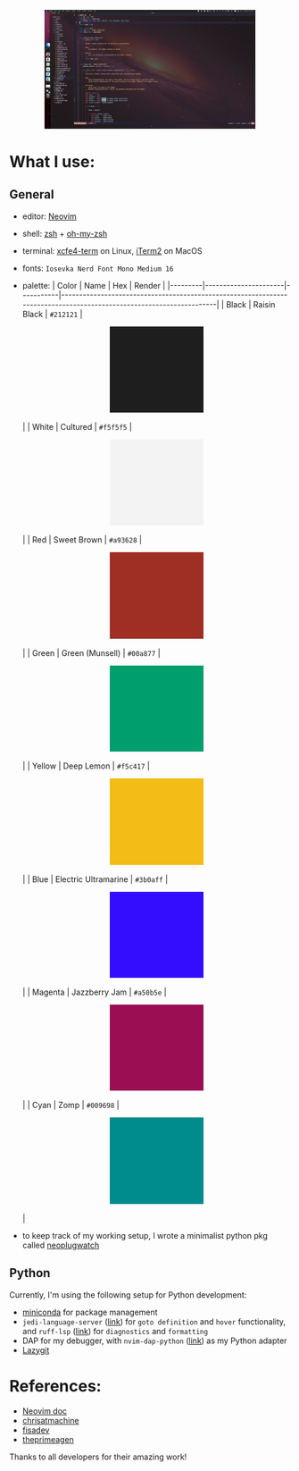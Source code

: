 <p align="center">
    <img alt="neovim" src="./assets/neovim.png"/ style="width:75%; height:75%;"/>
</p>

# What I use:

## General
- editor: [Neovim](https://neovim.io/)
- shell: [zsh](https://www.zsh.org/https://www.zsh.org/) + [oh-my-zsh](https://github.com/ohmyzsh/ohmyzsh)
- terminal: [xcfe4-term](https://docs.xfce.org/apps/terminal/start) on Linux, [iTerm2](https://iterm2.com/) on MacOS
- fonts: `Iosevka Nerd Font Mono Medium 16`
- palette:
    | Color   | Name                 | Hex       | Render                                                                                                              |
    |---------|----------------------|-----------|---------------------------------------------------------------------------------------------------------------------|
    | Black   | Raisin Black         | `#212121` | <p align="center"> <img src="./assets/212121.png" alt="Raisin Black" style="width:35%; height:35%;" />         </p> |
    | White   | Cultured             | `#f5f5f5` | <p align="center"> <img src="./assets/f5f5f5.png" alt="Cultured" style="width:35%; height:35%;" />             </p> |
    | Red     | Sweet Brown          | `#a93628` | <p align="center"> <img src="./assets/a93628.png" alt="Sweet Brown" style="width:35%; height:35%;" />          </p> |
    | Green   | Green (Munsell)      | `#00a877` | <p align="center"> <img src="./assets/00a877.png" alt="Green (Munsell)" style="width:35%; height:35%;" />      </p> |
    | Yellow  | Deep Lemon           | `#f5c417` | <p align="center"> <img src="./assets/f5c417.png" alt="Deep Lemon" style="width:35%; height:35%;" />           </p> |
    | Blue    | Electric Ultramarine | `#3b0aff` | <p align="center"> <img src="./assets/3b0aff.png" alt="Electric Ultramarine" style="width:35%; height:35%;" /> </p> |
    | Magenta | Jazzberry Jam        | `#a50b5e` | <p align="center"> <img src="./assets/a50b5e.png" alt="Jazzberry Jam" style="width:35%; height:35%;" />        </p> |
    | Cyan    | Zomp                 | `#009698` | <p align="center"> <img src="./assets/009698.png" alt="Zomp" style="width:35%; height:35%;" />                 </p> |

- to keep track of my working setup, I wrote a minimalist python pkg called [neoplugwatch](https://github.com/futurisold/neoplugwatch/tree/main)

## Python
Currently, I'm using the following setup for Python development:
- [miniconda](https://docs.conda.io/en/latest/miniconda.html) for package management
- `jedi-language-server` ([link](https://github.com/pappasam/jedi-language-server)) for `goto definition` and `hover` functionality, and `ruff-lsp` ([link](https://github.com/astral-sh/ruff-lsp)) for `diagnostics` and `formatting`
- DAP for my debugger, with `nvim-dap-python` ([link](https://github.com/mfussenegger/nvim-dap-python)) as my Python adapter
- [Lazygit](https://github.com/jesseduffield/lazygit)

# References:
- [Neovim doc](https://neovim.io/doc/)
- [chrisatmachine](https://github.com/LunarVim/Neovim-from-scratch/tree/master)
- [fisadev](https://vim.fisadev.com/)
- [theprimeagen](https://github.com/ThePrimeagen/.dotfiles)

Thanks to all developers for their amazing work!

